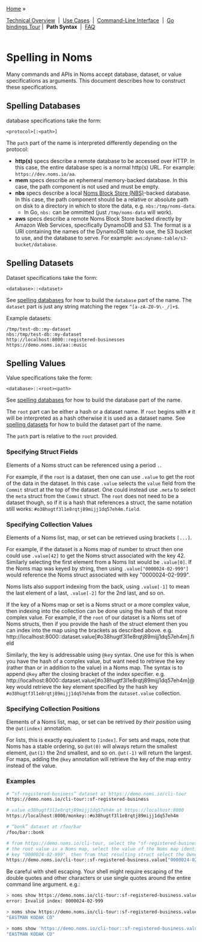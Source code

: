 [Home](../README.md) »

[Technical Overview](intro.md)&nbsp; | &nbsp;[Use Cases](../README.md#use-cases)&nbsp; | &nbsp;[Command-Line Interface](cli-tour.md)&nbsp; | &nbsp;[Go bindings Tour](go-tour.md) | &nbsp;**Path Syntax**&nbsp; | &nbsp;[FAQ](faq.md)&nbsp;
<br><br>
# Spelling in Noms

Many commands and APIs in Noms accept database, dataset, or value specifications as arguments. This document describes how to construct these specifications.

## Spelling Databases

database specifications take the form:

```nohighlight
<protocol>[:<path>]
```

The `path` part of the name is interpreted differently depending on the protocol:

- **http(s)** specs describe a remote database to be accessed over HTTP. In this case, the entire database spec is a normal http(s) URL. For example: `https://dev.noms.io/aa`.
- **mem** specs describe an ephemeral memory-backed database. In this case, the path component is not used and must be empty.
- **nbs** specs describe a local [Noms Block Store (NBS)](https://github.com/ndau/noms/tree/master/go/nbs)-backed database. In this case, the path component should be a relative or absolute path on disk to a directory in which to store the data, e.g. `nbs:/tmp/noms-data`.
  - In Go, `nbs:` can be ommitted (just `/tmp/noms-data` will work).
- **aws** specs describe a remote Noms Block Store backed directly by Amazon Web Services, specifically DynamoDB and S3. The format is a URI containing the names of the DynamoDB table to use, the S3 bucket to use, and the database to serve. For example: `aws:dynamo-table/s3-bucket/database`.

## Spelling Datasets

Dataset specifications take the form:

```nohighlight
<database>::<dataset>
```

See [spelling databases](#spelling-databases) for how to build the `database` part of the name. The `dataset` part is just any string matching the regex `^[a-zA-Z0-9\-_/]+$`.

Example datasets:

```nohighlight
/tmp/test-db::my-dataset
nbs:/tmp/test-db::my-dataset
http://localhost:8000::registered-businesses
https://demo.noms.io/aa::music
```

## Spelling Values

Value specifications take the form:

```nohighlight
<database>::<root><path>
```

See [spelling databases](#spelling-databases) for how to build the database part of the name.

The `root` part can be either a hash or a dataset name. If `root` begins with `#` it will be interpreted as a hash otherwise it is used as a dataset name. See [spelling datasets](#spelling-datasets) for how to build the dataset part of the name.

The `path` part is relative to the `root` provided.

### Specifying Struct Fields
Elements of a Noms struct can be referenced using a period `.`.

For example, if the `root` is a dataset, then one can use `.value` to get the root of the data in the dataset. In this case `.value` selects the `value` field from the `Commit` struct at the top of the dataset. One could instead use `.meta` to select the `meta` struct from the `Commit` struct. The `root` does not need to be a dataset though, so if it is a hash that references a struct, the same notation still works: `#o38hugtf3l1e8rqtj89mijj1dq57eh4m.field`.

### Specifying Collection Values
Elements of a Noms list, map, or set can be retrieved using brackets `[...]`.

For example, if the dataset is a Noms map of number to struct then one could use `.value[42]` to get the Noms struct associated with the key 42. Similarly selecting the first element from a Noms list would be `.value[0]`. If the Noms map was keyed by string, then using `.value["0000024-02-999"]` would reference the Noms struct associated with key "0000024-02-999".

Noms lists also support indexing from the back, using `.value[-1]` to mean the last element of a last, `.value[-2]` for the 2nd last, and so on.

If the key of a Noms map or set is a Noms struct or a more complex value, then indexing into the collection can be done using the hash of that more complex value. For example, if the `root` of our dataset is a Noms set of Noms structs, then if you provide the hash of the struct element then you can index into the map using the brackets as described above. e.g. http://localhost:8000::dataset.value[#o38hugtf3l1e8rqtj89mijj1dq57eh4m].field

Similarly, the key is addressable using `@key` syntax. One use for this is when you have the hash of a complex value, but want need to retrieve the key (rather than or in addition to the value) in a Noms map. The syntax is to append `@key` after the closing bracket of the index specifier. e.g. http://localhost:8000::dataset.value[#o38hugtf3l1e8rqtj89mijj1dq57eh4m]@key would retrieve the key element specified by the hash key `#o38hugtf3l1e8rqtj89mijj1dq57eh4m` from the `dataset.value` collection.

### Specifying Collection Positions
Elements of a Noms list, map, or set can be retrived _by their position_ using the `@at(index)` annotation.

For lists, this is exactly equivalent to `[index]`. For sets and maps, note that Noms has a stable ordering, so `@at(0)` will always return the smallest element, `@at(1)` the 2nd smallest, and so on. `@at(-1)` will return the largest. For maps, adding the `@key` annotation will retrieve the key of the map entry instead of the value.

### Examples

```sh
# “sf-registered-business” dataset at https://demo.noms.io/cli-tour
https://demo.noms.io/cli-tour::sf-registered-business

# value o38hugtf3l1e8rqtj89mijj1dq57eh4m at https://localhost:8000
https://localhost:8000/monkey::#o38hugtf3l1e8rqtj89mijj1dq57eh4m

# “bonk” dataset at /foo/bar
/foo/bar::bonk

# from https://demo.noms.io/cli-tour, select the "sf-registered-business" dataset,
# the root value is a Noms map, select the value of the Noms map identified by string
# key "0000024-02-999", then from that resulting struct select the Ownership_Name field
https://demo.noms.io/cli-tour::sf-registered-business.value["0000024-02-999"].Ownership_Name
```

Be careful with shell escaping. Your shell might require escaping of the double quotes and other characters or use single quotes around the entire command line argument. e.g.:

```sh
> noms show https://demo.noms.io/cli-tour::sf-registered-business.value["0000024-02-999"].Ownership_Name
error: Invalid index: 0000024-02-999

> noms show https://demo.noms.io/cli-tour::sf-registered-business.value[\"0000024-02-999\"].Ownership_Name
"EASTMAN KODAK CO"

> noms show 'https://demo.noms.io/cli-tour::sf-registered-business.value["0000024-02-999"].Ownership_Name'
"EASTMAN KODAK CO"
```
